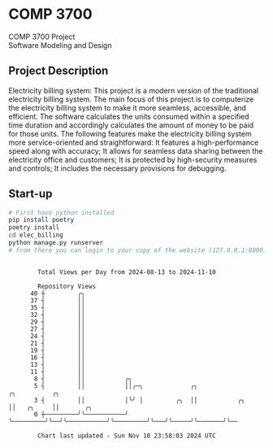 # COMP 3700
COMP 3700 Project  
Software Modeling and Design
## Project Description
Electricity billing system: This project is a modern version of the traditional electricity billing system. The main focus of this project is to computerize the electricity billing system to make it more seamless, accessible, and efficient. The software calculates the units consumed within a specified time duration and accordingly calculates the amount of money to be paid for those units. The following features make the electricity billing system more service-oriented and straightforward: It features a high-performance speed along with accuracy; It allows for seamless data sharing between the electricity office and customers; It is protected by high-security measures and controls; It includes the necessary provisions for debugging.

## Start-up
```bash
# First have python installed
pip install poetry
poetry install
cd elec_billing
python manage.py runserver
# from there you can login to your copy of the website (127.0.0.1:8000), default creds are admin/admin
```

```

        Total Views per Day from 2024-08-13 to 2024-11-10

        Repository Views
      40 ┼         ╭╮
      37 ┤         ││
      35 ┤         ││
      32 ┤         ││
      29 ┤         ││
      27 ┤         ││
      24 ┤         ││
      21 ┤         ││
      19 ┤         ││
      16 ┤         ││
      13 ┤         ││
      11 ┤         ││
       8 ┤         ││           ╭╮
       5 ┤         ││           ││╭─╮             ╭╮                      ╭╮          ╭╮
       3 ┤         ││           │╰╯ │         ╭╮  ││           ╭╮         ││   ╭╮     ││       ╭╮
       0 ┼─────────╯╰───────────╯   ╰─────────╯╰──╯╰───────────╯╰─────────╯╰───╯╰─────╯╰───────╯╰──

        Chart last updated - Sun Nov 10 23:58:03 2024 UTC
        
```

